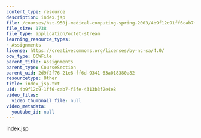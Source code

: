 ```yaml
---
content_type: resource
description: index.jsp
file: /courses/hst-950j-medical-computing-spring-2003/4b9f12c91ff6cab7f5fe4313b3f2e4e8_index_jsp.txt
file_size: 1738
file_type: application/octet-stream
learning_resource_types:
- Assignments
license: https://creativecommons.org/licenses/by-nc-sa/4.0/
ocw_type: OCWFile
parent_title: Assignments
parent_type: CourseSection
parent_uid: 2d9f2f76-21e8-ff6d-9341-63a018380a82
resourcetype: Other
title: index_jsp.txt
uid: 4b9f12c9-1ff6-cab7-f5fe-4313b3f2e4e8
video_files:
  video_thumbnail_file: null
video_metadata:
  youtube_id: null
---
```

index.jsp